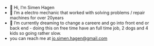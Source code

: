 - 👋 Hi, I’m Simen Hagen
- 👀 I’m a electro mechanic that worked with solving problems / repair machines for over 20years
- 🌱 I’m currently dreaming to change a careere and go into front end or back end  - doing this on free time
    have an full time job, 2 dogs and 4 kids so going rather slow.
-  you can reach me at jo.simen.hagen@gmail.com

<!---
svimen86/svimen86 is a ✨ special ✨ repository because its `README.md` (this file) appears on your GitHub profile.
You can click the Preview link to take a look at your changes.
--->

